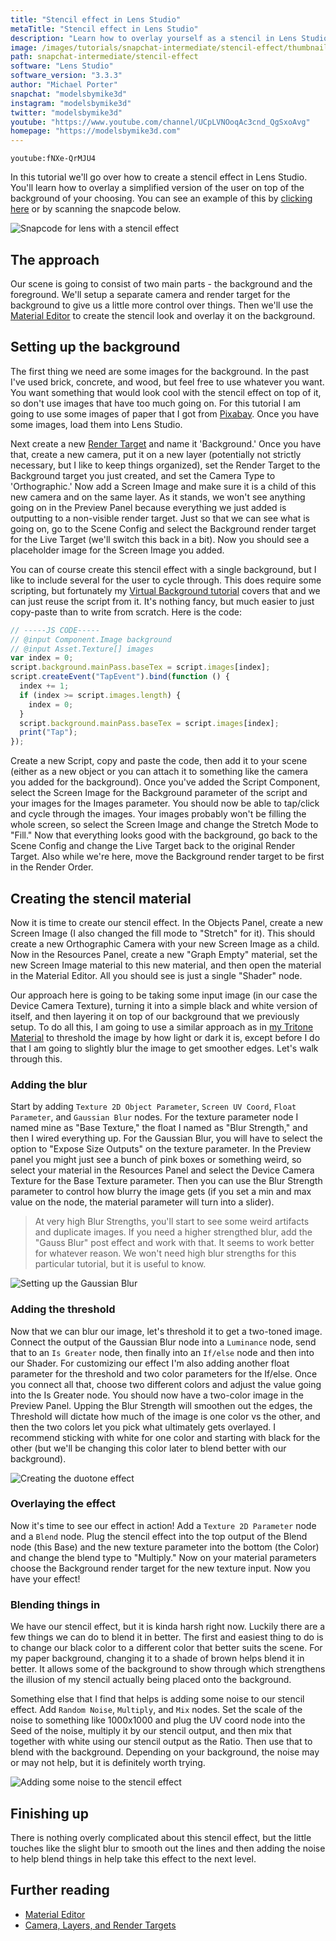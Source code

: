 ```yaml
---
title: "Stencil effect in Lens Studio"
metaTitle: "Stencil effect in Lens Studio"
description: "Learn how to overlay yourself as a stencil in Lens Studio! This is a nice artistic look that does well when used in lenses."
image: /images/tutorials/snapchat-intermediate/stencil-effect/thumbnail.jpg
path: snapchat-intermediate/stencil-effect
software: "Lens Studio"
software_version: "3.3.3"
author: "Michael Porter"
snapchat: "modelsbymike3d"
instagram: "modelsbymike3d"
twitter: "modelsbymike3d"
youtube: "https://www.youtube.com/channel/UCpLVNOoqAc3cnd_QgSxoAvg"
homepage: "https://modelsbymike3d.com"
---
```


`youtube:fNXe-QrMJU4`

In this tutorial we'll go over how to create a stencil effect in Lens Studio. You'll learn how to overlay a simplified version of the user on top of the background of your choosing. You can see an example of this by [clicking here](https://www.snapchat.com/unlock/?type=SNAPCODE&uuid=7ad78e067e9f440a9f46a06b4a7af82b&metadata=01) or by scanning the snapcode below.

![Snapcode for lens with a stencil effect](/images/tutorials/snapchat-intermediate/stencil-effect/snapcode.png)

## The approach

Our scene is going to consist of two main parts - the background and the foreground. We'll setup a separate camera and render target for the background to give us a little more control over things. Then we'll use the [Material Editor](https://lensstudio.snapchat.com/guides/material-editor/welcome-to-material-editor/) to create the stencil look and overlay it on the background.

## Setting up the background

The first thing we need are some images for the background. In the past I've used brick, concrete, and wood, but feel free to use whatever you want. You want something that would look cool with the stencil effect on top of it, so don't use images that have too much going on. For this tutorial I am going to use some images of paper that I got from [Pixabay](https://pixabay.com). Once you have some images, load them into Lens Studio.

Next create a new [Render Target](https://lensstudio.snapchat.com/guides/general/camera/) and name it 'Background.' Once you have that, create a new camera, put it on a new layer (potentially not strictly necessary, but I like to keep things organized), set the Render Target to the Background target you just created, and set the Camera Type to 'Orthographic.' Now add a Screen Image and make sure it is a child of this new camera and on the same layer. As it stands, we won't see anything going on in the Preview Panel because everything we just added is outputting to a non-visible render target. Just so that we can see what is going on, go to the Scene Config and select the Background render target for the Live Target (we'll switch this back in a bit). Now you should see a placeholder image for the Screen Image you added.

You can of course create this stencil effect with a single background, but I like to include several for the user to cycle through. This does require some scripting, but fortunately my [Virtual Background tutorial](https://learn.arbootcamp.com/snapchat-beginner/virtual-background) covers that and we can just reuse the script from it. It's nothing fancy, but much easier to just copy-paste than to write from scratch. Here is the code:

```javascript
// -----JS CODE-----
// @input Component.Image background
// @input Asset.Texture[] images
var index = 0;
script.background.mainPass.baseTex = script.images[index];
script.createEvent("TapEvent").bind(function () {
  index += 1;
  if (index >= script.images.length) {
    index = 0;
  }
  script.background.mainPass.baseTex = script.images[index];
  print("Tap");
});
```

Create a new Script, copy and paste the code, then add it to your scene (either as a new object or you can attach it to something like the camera you added for the background). Once you've added the Script Component, select the Screen Image for the Background parameter of the script and your images for the Images parameter. You should now be able to tap/click and cycle through the images. Your images probably won't be filling the whole screen, so select the Screen Image and change the Stretch Mode to "Fill." Now that everything looks good with the background, go back to the Scene Config and change the Live Target back to the original Render Target. Also while we're here, move the Background render target to be first in the Render Order.

## Creating the stencil material

Now it is time to create our stencil effect. In the Objects Panel, create a new Screen Image (I also changed the fill mode to "Stretch" for it). This should create a new Orthographic Camera with your new Screen Image as a child. Now in the Resources Panel, create a new "Graph Empty" material, set the new Screen Image material to this new material, and then open the material in the Material Editor. All you should see is just a single "Shader" node.

Our approach here is going to be taking some input image (in our case the Device Camera Texture), turning it into a simple black and white version of itself, and then layering it on top of our background that we previously setup. To do all this, I am going to use a similar approach as in [my Tritone Material](https://learn.arbootcamp.com/snapchat-intermediate/tritone-material) to threshold the image by how light or dark it is, except before I do that I am going to slightly blur the image to get smoother edges. Let's walk through this.

### Adding the blur

Start by adding `Texture 2D Object Parameter`, `Screen UV Coord`, `Float Parameter`, and `Gaussian Blur` nodes. For the texture parameter node I named mine as "Base Texture," the float I named as "Blur Strength," and then I wired everything up. For the Gaussian Blur, you will have to select the option to "Expose Size Outputs" on the texture parameter. In the Preview panel you might just see a bunch of pink boxes or something weird, so select your material in the Resources Panel and select the Device Camera Texture for the Base Texture parameter. Then you can use the Blur Strength parameter to control how blurry the image gets (if you set a min and max value on the node, the material parameter will turn into a slider).

> At very high Blur Strengths, you'll start to see some weird artifacts and duplicate images. If you need a higher strengthed blur, add the "Gauss Blur" post effect and work with that. It seems to work better for whatever reason. We won't need high blur strengths for this particular tutorial, but it is useful to know.

![Setting up the Gaussian Blur](/images/tutorials/snapchat-intermediate/stencil-effect/blur-setup.jpg)

### Adding the threshold

Now that we can blur our image, let's threshold it to get a two-toned image. Connect the output of the Gaussian Blur node into a `Luminance` node, send that to an `Is Greater` node, then finally into an `If/else` node and then into our Shader. For customizing our effect I'm also adding another float parameter for the threshold and two color parameters for the If/else. Once you connect all that, choose two different colors and adjust the value going into the Is Greater node. You should now have a two-color image in the Preview Panel. Upping the Blur Strength will smoothen out the edges, the Threshold will dictate how much of the image is one color vs the other, and then the two colors let you pick what ultimately gets overlayed. I recommend sticking with white for one color and starting with black for the other (but we'll be changing this color later to blend better with our background).

![Creating the duotone effect](/images/tutorials/snapchat-intermediate/stencil-effect/duotone-setup.jpg)

### Overlaying the effect

Now it's time to see our effect in action! Add a `Texture 2D Parameter` node and a `Blend` node. Plug the stencil effect into the top output of the Blend node (this Base) and the new texture parameter into the bottom (the Color) and change the blend type to "Multiply." Now on your material parameters choose the Background render target for the new texture input. Now you have your effect!

### Blending things in

We have our stencil effect, but it is kinda harsh right now. Luckily there are a few things we can do to blend it in better. The first and easiest thing to do is to change our black color to a different color that better suits the scene. For my paper background, changing it to a shade of brown helps blend it in better. It allows some of the background to show through which strengthens the illusion of my stencil actually being placed onto the background.

Something else that I find that helps is adding some noise to our stencil effect. Add `Random Noise`, `Multiply`, and `Mix` nodes. Set the scale of the noise to something like 1000x1000 and plug the UV coord node into the Seed of the noise, multiply it by our stencil output, and then mix that together with white using our stencil output as the Ratio. Then use that to blend with the background. Depending on your background, the noise may or may not help, but it is definitely worth trying.

![Adding some noise to the stencil effect](/images/tutorials/snapchat-intermediate/stencil-effect/noise-setup.jpg)

## Finishing up

There is nothing overly complicated about this stencil effect, but the little touches like the slight blur to smooth out the lines and then adding the noise to help blend things in help take this effect to the next level.

## Further reading

- [Material Editor](https://lensstudio.snapchat.com/guides/material-editor/welcome-to-material-editor/)
- [Camera, Layers, and Render Targets](https://lensstudio.snapchat.com/guides/general/camera/)
